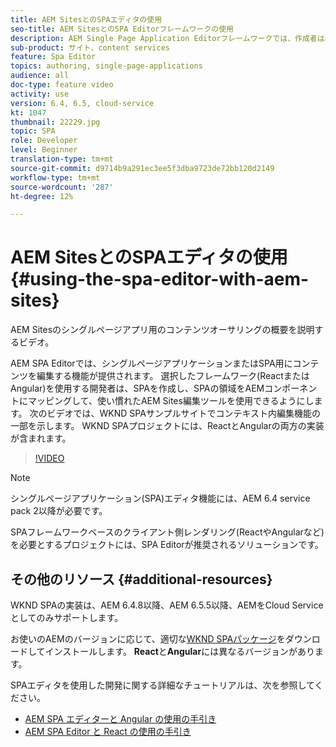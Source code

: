 ```yaml
---
title: AEM SitesとのSPAエディタの使用
seo-title: AEM SitesとのSPA Editorフレームワークの使用
description: AEM Single Page Application Editorフレームワークでは、作成者は単一ページアプリケーションまたはSPA用のコンテンツを編集できます。 ReactまたはAngularフレームワークを使用する開発者は、SPAを作成し、SPAの領域をAEMコンポーネントにマッピングします。これにより、作成者は使い慣れたAEM Sites編集ツールを使用できます。
sub-product: サイト、content services
feature: Spa Editor
topics: authoring, single-page-applications
audience: all
doc-type: feature video
activity: use
version: 6.4, 6.5, cloud-service
kt: 1047
thumbnail: 22229.jpg
topic: SPA
role: Developer
level: Beginner
translation-type: tm+mt
source-git-commit: d9714b9a291ec3ee5f3dba9723de72bb120d2149
workflow-type: tm+mt
source-wordcount: '287'
ht-degree: 12%

---
```



# AEM SitesとのSPAエディタの使用{#using-the-spa-editor-with-aem-sites}

AEM Sitesのシングルページアプリ用のコンテンツオーサリングの概要を説明するビデオ。

AEM SPA Editorでは、シングルページアプリケーションまたはSPA用にコンテンツを編集する機能が提供されます。 選択したフレームワーク(ReactまたはAngular)を使用する開発者は、SPAを作成し、SPAの領域をAEMコンポーネントにマッピングして、使い慣れたAEM Sites編集ツールを使用できるようにします。 次のビデオでは、WKND SPAサンプルサイトでコンテキスト内編集機能の一部を示します。 WKND SPAプロジェクトには、ReactとAngularの両方の実装が含まれます。

>[!VIDEO](https://video.tv.adobe.com/v/22229?quality=12&learn=on)

>[!NOTE]
>
> シングルページアプリケーション(SPA)エディタ機能には、AEM 6.4 service pack 2以降が必要です。
>
> SPAフレームワークベースのクライアント側レンダリング(ReactやAngularなど)を必要とするプロジェクトには、SPA Editorが推奨されるソリューションです。

## その他のリソース {#additional-resources}

WKND SPAの実装は、AEM 6.4.8以降、AEM 6.5.5以降、AEMをCloud Serviceとしてのみサポートします。

お使いのAEMのバージョンに応じて、適切な[WKND SPAパッケージ](https://github.com/adobe/aem-guides-wknd-spa/releases)をダウンロードしてインストールします。 **React**&#x200B;と&#x200B;**Angular**&#x200B;には異なるバージョンがあります。

SPAエディタを使用した開発に関する詳細なチュートリアルは、次を参照してください。

* [AEM SPA エディターと Angular の使用の手引き](https://docs.adobe.com/content/help/ja-JP/experience-manager-learn/spa-angular-tutorial/overview.html)
* [AEM SPA Editor と React の使用の手引き](https://docs.adobe.com/content/help/ja-JP/experience-manager-learn/spa-react-tutorial/overview.html)
